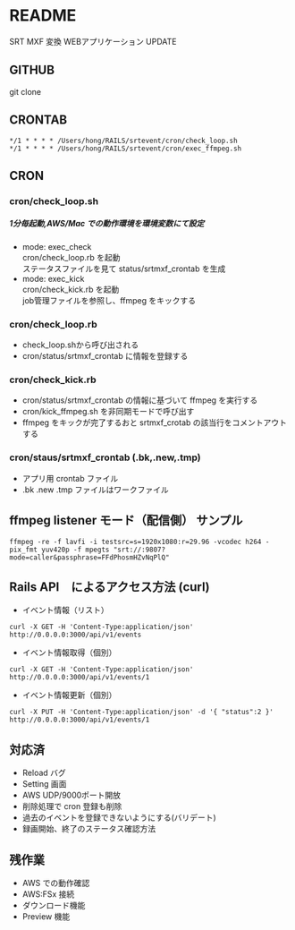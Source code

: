 # README

SRT MXF 変換 WEBアプリケーション
UPDATE

## GITHUB
git clone 

## CRONTAB
```
*/1 * * * * /Users/hong/RAILS/srtevent/cron/check_loop.sh 
*/1 * * * * /Users/hong/RAILS/srtevent/cron/exec_ffmpeg.sh
```

## CRON
### cron/check_loop.sh  
##### 1分毎起動,AWS/Mac での動作環境を環境変数にて設定
- mode: exec_check  
cron/check_loop.rb を起動  
ステータスファイルを見て status/srtmxf_crontab を生成  
- mode: exec_kick  
cron/check_kick.rb を起動  
job管理ファイルを参照し、ffmpeg をキックする

### cron/check_loop.rb  
- check_loop.shから呼び出される
- cron/status/srtmxf_crontab に情報を登録する
  
### cron/check_kick.rb  
- cron/status/srtmxf_crontab の情報に基づいて ffmpeg を実行する
- cron/kick_ffmpeg.sh を非同期モードで呼び出す
- ffmpeg をキックが完了するおと srtmxf_crotab の該当行をコメントアウトする
  
### cron/staus/srtmxf_crontab (.bk,.new,.tmp)
- アプリ用 crontab ファイル  
- .bk .new .tmp ファイルはワークファイル

## ffmpeg listener モード（配信側） サンプル
```
ffmpeg -re -f lavfi -i testsrc=s=1920x1080:r=29.96 -vcodec h264 -pix_fmt yuv420p -f mpegts "srt://:9807?mode=caller&passphrase=FFdPhosmHZvNqPlQ"
```

## Rails API　によるアクセス方法 (curl)
- イベント情報（リスト）
```
curl -X GET -H 'Content-Type:application/json' http://0.0.0.0:3000/api/v1/events
```
- イベント情報取得（個別）
```
curl -X GET -H 'Content-Type:application/json' http://0.0.0.0:3000/api/v1/events/1
```
- イベント情報更新（個別）
```
curl -X PUT -H 'Content-Type:application/json' -d '{ "status":2 }' http://0.0.0.0:3000/api/v1/events/1
```

## 対応済
- Reload バグ
- Setting 画面
- AWS UDP/9000ポート開放
- 削除処理で cron 登録も削除
- 過去のイベントを登録できないようにする(バリデート)
- 録画開始、終了のステータス確認方法

## 残作業
- AWS での動作確認
- AWS:FSx 接続
- ダウンロード機能
- Preview 機能
